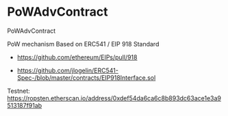 # PoWAdvContract
PoWAdvContract

PoW mechanism Based on ERC541 / EIP 918 Standard

- https://github.com/ethereum/EIPs/pull/918

- https://github.com/jlogelin/ERC541-Spec-/blob/master/contracts/EIP918Interface.sol


Testnet: https://ropsten.etherscan.io/address/0xdef54da6ca6c8b893dc63ace1e3a9513187f91ab
